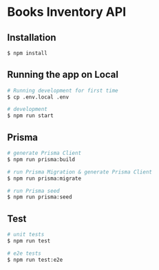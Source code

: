 # Books Inventory API

## Installation

```bash
$ npm install
```

## Running the app on Local

```bash
# Running development for first time
$ cp .env.local .env

# development
$ npm run start
```

## Prisma

```bash
# generate Prisma Client
$ npm run prisma:build

# run Prisma Migration & generate Prisma Client
$ npm run prisma:migrate

# run Prisma seed
$ npm run prisma:seed
```

## Test

```bash
# unit tests
$ npm run test

# e2e tests
$ npm run test:e2e
```
